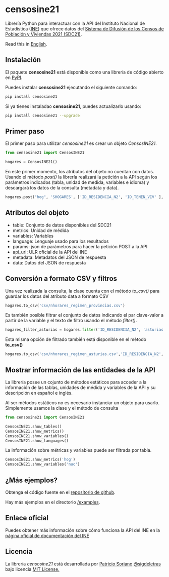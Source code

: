 # censosine21

Librería Python para interactuar con la API del Instituto Nacional de Estadística ([INE](https://www.ine.es/)) que ofrece datos del [Sistema de Difusión de los Censos de Población y Viviendas 2021 (SDC21)](https://www.ine.es/dyngs/INEbase/es/operacion.htm?c=Estadistica_C&cid=1254736176992&menu=ultiDatos&idp=1254735572981#:~:text=%C3%9Altima%20Nota%20de%20prensa&text=En%20Espa%C3%B1a%20hab%C3%ADa%2018.539.223,2.514.511%20de%20uso%20espor%C3%A1dico.).

Read this in [English](https://github.com/sigdeletras/censosine21/blob/master/README.md).

## Instalación

El paquete **censosine21** está disponible como una librería de código abierto en [PyPI](https://pypi.org/project/censosine21/).

Puedes instalar **censosine21** ejecutando el siguiente comando:
```bash
pip install censosine21
```

Si ya tienes instaladao **censosine21**, puedes actualizarlo usando:
```bash
pip install censosine21 --upgrade
```

## Primer paso

El primer paso para utilizar *censosine21* es crear un objeto *CensosINE21*.
```python
from censosine21 import CensosINE21

hogares = CensosINE21()
```
En este primer momento, los atributos del objeto no cuentan con datos. Usando el método *post()* la librería realizará la petición a la API según los parámetros indicados (tabla, unidad de medida, variables e idioma) y descargará los datos de la consulta (metadata y data).

```python
hogares.post("hog", 'SHOGARES', ['ID_RESIDENCIA_N2', 'ID_TENEN_VIV' ], "ES")
```

## Atributos del objeto

- table: Conjunto de datos disponibles del SDC21
- metrics: Unidad de médida
- variables: Variables 
- language: Lenguaje usado para los resultados
- params: json de parámetros para hacer la petición POST a la API
- api_url: ULR oficial de la API del INE
- metadata: Metadatos del JSON de respuesta
- data: Datos del JSON de respuesta
 
## Conversión a formato CSV y filtros

Una vez realizada la consulta, la clase cuenta con el método *to_csv()* para guardar los datos del atributo data a formato CSV

```python
hogares.to_csv('csv/nhorares_regimen_provincias.csv')
```

Es también posible filtrar el conjunto de datos indicando el par clave-valor a partir de la variable y el texto de filtro usando el método *filter()*.

```python
hogares_filter_asturias = hogares.filter('ID_RESIDENCIA_N2', 'asturias')
```

Esta misma opción de filtrado también está disponible en el método **to_csv()**

```python
hogares.to_csv('csv/nhorares_regimen_asturias.csv','ID_RESIDENCIA_N2', '33 Asturias')
```

## Mostrar información de las entidades de la API

La librería posee un cojunto de métodos estáticos para acceder a la información de las tablas, unidades de médida y variables de la API y su descripción en español e inglés.

Al ser métodos estáticos no es necesario instanciar un objeto para usarlo. Simplemente usamos la clase y el método de consulta

```python
from censosine21 import CensosINE21

CensosINE21.show_tables()
CensosINE21.show_metrics()
CensosINE21.show_variables()
CensosINE21.show_languages()
```

La información sobre métricas y variables puede ser filtrada por tabla.

```python
CensosINE21.show_metrics('hog')
CensosINE21.show_variables('nuc')
```
## ¿Más ejemplos?

Obtenga el código fuente en el [repositorio de github](https://github.com/sigdeletras/censosine21).

Hay más ejemplos en el directorio [/examples](https://github.com/sigdeletras/censosine21/tree/master/examples).

## Enlace oficial

Puedes obtener más información sobre cómo funciona la API del INE en la [página oficial de documentación del INE](https://www.ine.es/dyngs/DataLab/es/manual.html?cid=1259945952385)

## Licencia

La librería *censosine21* está desarrollada por [Patricio Soriano](https://www.linkedin.com/in/patriciosorianocastro/) [@sigdeletras](https://twitter.com/sigdeletras) bajo licencia
[MIT License.](LICENSE.md)



